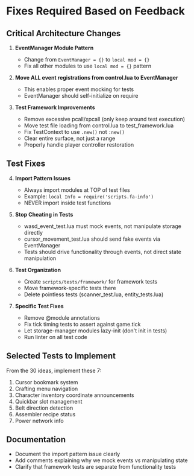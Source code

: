 # Fixes Required Based on Feedback

## Critical Architecture Changes

1. **EventManager Module Pattern**
   - Change from `EventManager = {}` to `local mod = {}`
   - Fix all other modules to use `local mod = {}` pattern

2. **Move ALL event registrations from control.lua to EventManager**
   - This enables proper event mocking for tests
   - EventManager should self-initialize on require

3. **Test Framework Improvements**
   - Remove excessive pcall/xpcall (only keep around test execution)
   - Move test file loading from control.lua to test_framework.lua
   - Fix TestContext to use `.new()` not `:new()`
   - Clear entire surface, not just a range
   - Properly handle player controller restoration

## Test Fixes

4. **Import Pattern Issues**
   - Always import modules at TOP of test files
   - Example: `local Info = require('scripts.fa-info')`
   - NEVER import inside test functions

5. **Stop Cheating in Tests**
   - wasd_event_test.lua must mock events, not manipulate storage directly
   - cursor_movement_test.lua should send fake events via EventManager
   - Tests should drive functionality through events, not direct state manipulation

6. **Test Organization**
   - Create `scripts/tests/framework/` for framework tests
   - Move framework-specific tests there
   - Delete pointless tests (scanner_test.lua, entity_tests.lua)

7. **Specific Test Fixes**
   - Remove @module annotations
   - Fix tick timing tests to assert against game.tick
   - Let storage-manager modules lazy-init (don't init in tests)
   - Run linter on all test code

## Selected Tests to Implement

From the 30 ideas, implement these 7:
1. Cursor bookmark system
10. Crafting menu navigation
12. Character inventory coordinate announcements
17. Quickbar slot management
20. Belt direction detection
21. Assembler recipe status
22. Power network info

## Documentation

- Document the import pattern issue clearly
- Add comments explaining why we mock events vs manipulating state
- Clarify that framework tests are separate from functionality tests